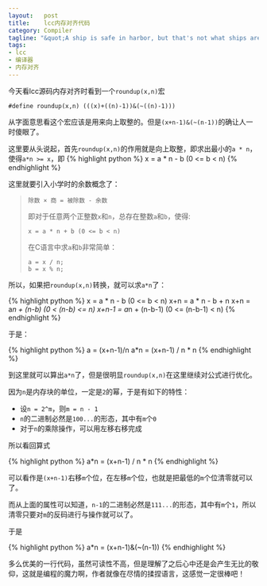 ```yaml
--- 
layout:   post
title:    lcc内存对齐代码
category: Compiler
tagline: "&quot;A ship is safe in harbor, but that's not what ships are for.&quot; -Willam G.T. Shedd"
tags: 
- lcc
- 编译器
- 内存对齐
---
```


今天看lcc源码内存对齐时看到一个`roundup(x,n)`宏

    #define roundup(x,n) (((x)+((n)-1))&(~((n)-1)))

从字面意思看这个宏应该是用来向上取整的。但是`(x+n-1)&(~(n-1))`的确让人一时傻眼了。

这里要从头说起，首先`roundup(x,n)`的作用就是向上取整，即求出最小的`a * n`，使得`a*n >= x`，即
{% highlight python %}
x = a * n - b (0 <= b < n)
{% endhighlight %}

这里就要引入小学时的余数概念了：

>     除数 × 商 = 被除数 - 余数
> 
> 即对于任意两个正整数`x`和`n`，总存在整数`a`和`b`，使得:
> 
>     x = a * n + b (0 <= b < n)
> 
> 在C语言中求`a`和`b`非常简单：
> 
>     a = x / n;
>     b = x % n;


<!--more-->

所以，如果把`roundup(x,n)`转换，就可以求`a*n`了：

{% highlight python %}
x = a * n - b (0 <= b < n)
x+n = a * n - b + n
x+n = a*n + (n-b) (0 < (n-b) <= n)
x+n-1 = a*n + (n-b-1) (0 <= (n-b-1) < n)
{% endhighlight %}

于是：

{% highlight python %}
a = (x+n-1)/n
a*n = (x+n-1) / n * n
{% endhighlight %}

到这里就可以算出`a*n`了，但是很明显`roundup(x,n)`在这里继续对公式进行优化。

因为`n`是内存块的单位，一定是`2`的幂，于是有如下的特性：

* 设`n = 2^m`，则`m = n - 1`
* `n`的二进制必然是`100...`的形态，其中有`m`个`0`
* 对于`n`的乘除操作，可以用左移右移完成

所以看回算式

{% highlight python %}
a*n = (x+n-1) / n * n
{% endhighlight %}

可以看作是`(x+n-1)`右移`m`个位，在左移`m`个位，也就是把最低的`m`个位清零就可以了。

而从上面的属性可以知道，`n-1`的二进制必然是`111...`的形态，其中有`m`个`1`，所以清零只要对`m`的反码进行与操作就可以了。

于是

{% highlight python %}
a*n = (x+n-1)&(~(n-1))
{% endhighlight %}

多么优美的一行代码，虽然可读性不高，但是理解了之后心中还是会产生无比的敬仰，这就是编程的魔力啊，作者就像在尽情的揉捏语言，这感觉一定很棒吧！

